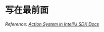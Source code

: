 # 写在最前面

_Reference:_ [_Action System in IntelliJ SDK Docs_](https://www.jetbrains.org/intellij/sdk/docs/basics/action_system.html)


